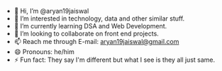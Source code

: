 - 👋 Hi, I’m @aryan19jaiswal
- 👀 I’m interested in technology, data and other similar stuff.
- 🌱 I’m currently learning DSA and Web Development.
- 💞️ I’m looking to collaborate on front end projects.
- 📫 Reach me through E-mail: aryan19jaiswal@gmail.com
- 😄 Pronouns: he/him
- ⚡ Fun fact: They say I'm different but what I see is they all just same.

<!---
aryan19jaiswal/aryan19jaiswal is a ✨ special ✨ repository because its `README.md` (this file) appears on your GitHub profile.
You can click the Preview link to take a look at your changes.
--->
